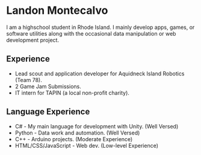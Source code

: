 # Landon Montecalvo

I am a highschool student in Rhode Island. I mainly develop apps, games, or software utilities along with the occasional data manipulation or web development project.

## Experience

- Lead scout and application developer for Aquidneck Island Robotics (Team 78).
- 2 Game Jam Submissions.
- IT intern for TAPIN (a local non-profit charity).

## Language Experience

- C# - My main language for development with Unity. (Well Versed)
- Python - Data work and automation. (Well Versed)
- C++ - Arduino projects. (Moderate Experience)
- HTML/CSS/JavaScript - Web dev. (Low-level Experience)
